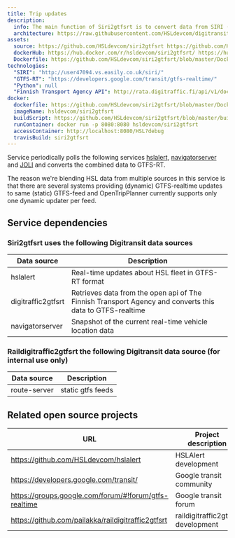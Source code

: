 ```yaml
---
title: Trip updates
description:
  info: The main function of Siri2gtfsrt is to convert data from SIRI (Service Interface for Real Time Information) format to GTFS-realtime format. In addition to this the service also blends in selected data from existing GTFS-realtime feeds. Raildigitraffic2gtfsrt that is for internal use only retrieves data from the open api of The Finnish Transport Agency and converts this data to GTFS-realtime.
  architecture: https://raw.githubusercontent.com/HSLdevcom/digitransit-site/master/pages/en/developers/apis/4-realtime-api/service-architecture/trip-updates/architecture.xml
assets:
  source: https://github.com/HSLdevcom/siri2gtfsrt https://github.com/HSLdevcom/raildigitraffic2gtfsrt
  dockerHub: https://hub.docker.com/r/hsldevcom/siri2gtfsrt/ https://hub.docker.com/r/hsldevcom/raildigitraffic2gtfsrt/
  Dockerfile: https://github.com/HSLdevcom/siri2gtfsrt/blob/master/Dockerfile https://github.com/HSLdevcom/raildigitraffic2gtfsrt/blob/master/Dockerfile
technologies:  
  "SIRI": "http://user47094.vs.easily.co.uk/siri/"
  "GTFS-RT": "https://developers.google.com/transit/gtfs-realtime/"
  "Python": null
  "Finnish Transport Agency API": http://rata.digitraffic.fi/api/v1/doc/index.html
docker:
  dockerfile: https://github.com/HSLdevcom/siri2gtfsrt/blob/master/Dockerfile
  imageName: hsldevcom/siri2gtfsrt
  buildScript: https://github.com/HSLdevcom/siri2gtfsrt/blob/master/build-docker-image.sh
  runContainer: docker run -p 8080:8080 hsldevcom/siri2gtfsrt
  accessContainer: http://localhost:8080/HSL?debug
  travisBuild: siri2gtfsrt
---
```


Service periodically polls the following services [hslalert](../service-alerts/), [navigatorserver](../vehicle-positions/) and [JOLI](http://wiki.itsfactory.fi/index.php/Tampere_Public_Transport_SIRI_Interface_(Realtime_JSON_at_data.itsfactory.fi))
and converts the combined data to GTFS-RT.

The reason we're blending HSL data from multiple sources in this service is that there are several systems providing
(dynamic) GTFS-realtime updates to same (static) GTFS-feed and OpenTripPlanner currently supports only one dynamic
updater per feed.

## Service dependencies

### Siri2gtfsrt uses the following Digitransit data sources

| Data source        | Description                                                  |
|--------------------|--------------------------------------------------------------|
| hslalert           | Real-time updates about HSL fleet in GTFS-RT format
| digitraffic2gtfsrt | Retrieves data from the open api of The Finnish Transport Agency and converts this data to GTFS-realtime 
| navigatorserver    | Snapshot of the current real-time vehicle location data

### Raildigitraffic2gtfsrt the following Digitransit data source (for internal use only)

| Data source        | Description                                                  |
|--------------------|--------------------------------------------------------------|
| route-server       | static gtfs feeds

## Related open source projects

| URL                | Project description                                          |
|--------------------|--------------------------------------------------------------|
| https://github.com/HSLdevcom/hslalert                 | HSLAlert development 
| https://developers.google.com/transit/                | Google transit community
| https://groups.google.com/forum/#!forum/gtfs-realtime | Google transit forum
| https://github.com/pailakka/raildigitraffic2gtfsrt    | raildigitraffic2gtfsrt development
